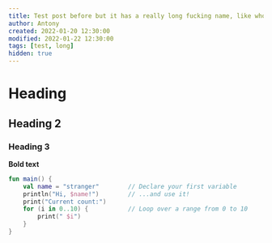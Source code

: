 ```yaml
---
title: Test post before but it has a really long fucking name, like who actually names blog posts this long. At this point it's not even a title but the actual blog post. Dude, what are you even doing? Is everything alright at home? Do you need help?
author: Antony
created: 2022-01-20 12:30:00
modified: 2022-01-22 12:30:00
tags: [test, long]
hidden: true
---
```


<script>
    import Profile from "$lib/components/Profile.svelte"
</script>

# Heading

## Heading 2

<Profile name=antony />

### Heading 3

<b>Bold text</b>

```kotlin
fun main() {
    val name = "stranger"        // Declare your first variable
    println("Hi, $name!")        // ...and use it!
    print("Current count:")
    for (i in 0..10) {           // Loop over a range from 0 to 10
        print(" $i")
    }
}
```